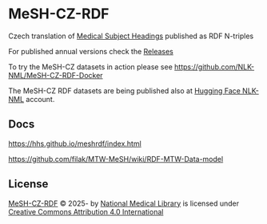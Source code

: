 # MeSH-CZ-RDF

Czech translation of [Medical Subject Headings](https://www.nlm.nih.gov/mesh/meshhome.html) published as RDF N-triples

For published annual versions check the [Releases](https://github.com/NLK-NML/MeSH-CZ-RDF/releases)

To try the MeSH-CZ datasets in action please see https://github.com/NLK-NML/MeSH-CZ-RDF-Docker

The MeSH-CZ RDF datasets are being published also at [Hugging Face NLK-NML](https://huggingface.co/collections/NLK-NML/mesh-cz-datasets-68010ee8885b764464194453) account.

## Docs

https://hhs.github.io/meshrdf/index.html

https://github.com/filak/MTW-MeSH/wiki/RDF-MTW-Data-model

## License

[MeSH-CZ-RDF](https://github.com/NLK-NML/MeSH-CZ-RDF) © 2025- by [National Medical Library](https://nlk.cz) 
is licensed under [Creative Commons Attribution 4.0 International](https://creativecommons.org/licenses/by/4.0/)
